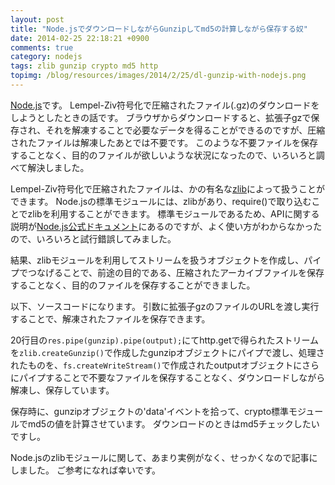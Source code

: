```yaml
---
layout: post
title: "Node.jsでダウンロードしながらGunzipしてmd5の計算しながら保存する奴"
date: 2014-02-25 22:18:21 +0900
comments: true
category: nodejs
tags: zlib gunzip crypto md5 http
topimg: /blog/resources/images/2014/2/25/dl-gunzip-with-nodejs.png
---
```


[Node.js](http://nodejs.org/)です。
Lempel-Ziv符号化で圧縮されたファイル(.gz)のダウンロードをしようとしたときの話です。
ブラウザからダウンロードすると、拡張子gzで保存され、それを解凍することで必要なデータを得ることができるのですが、圧縮されたファイルは解凍したあとでは不要です。
このような不要ファイルを保存することなく、目的のファイルが欲しいような状況になったので、いろいろと調べて解決しました。

<!-- more -->

Lempel-Ziv符号化で圧縮されたファイルは、かの有名な[zlib](http://www.zlib.net/)によって扱うことができます。
Node.jsの標準モジュールには、zlibがあり、require()で取り込むことでzlibを利用することができます。
標準モジュールであるため、APIに関する説明が[Node.js公式ドキュメント](http://nodejs.org/api/zlib.html)にあるのですが、よく使い方がわからなかったので、いろいろと試行錯誤してみました。

結果、zlibモジュールを利用してストリームを扱うオブジェクトを作成し、パイプでつなげることで、前途の目的である、圧縮されたアーカイブファイルを保存することなく、目的のファイルを保存することができました。

以下、ソースコードになります。
引数に拡張子gzのファイルのURLを渡し実行することで、解凍されたファイルを保存できます。

<script src="https://gist.github.com/mzyy94/9209459.js"></script>

20行目の`res.pipe(gunzip).pipe(output);`にてhttp.getで得られたストリームを`zlib.createGunzip()`で作成したgunzipオブジェクトにパイプで渡し、処理されたものを、`fs.createWriteStream()`で作成されたoutputオブジェクトにさらにパイプすることで不要なファイルを保存することなく、ダウンロードしながら解凍し、保存しています。

保存時に、gunzipオブジェクトの'data'イベントを拾って、crypto標準モジュールでmd5の値を計算させています。
ダウンロードのときはmd5チェックしたいですし。

Node.jsのzlibモジュールに関して、あまり実例がなく、せっかくなので記事にしました。
ご参考になれば幸いです。
